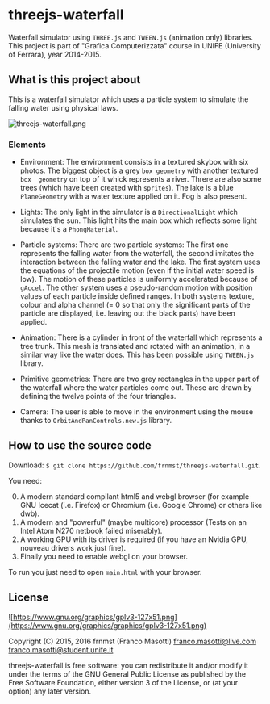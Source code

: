 threejs-waterfall
=================

Waterfall simulator using `THREE.js` and `TWEEN.js` (animation only) libraries.
This project is part of "Grafica Computerizzata" course in UNIFE (University 
of Ferrara), year 2014-2015.

## What is this project about

This is a waterfall simulator which uses a particle system to simulate the 
falling water using physical laws.

![threejs-waterfall.png](https://raw.githubusercontent.com/frnmst/threejs-waterfall/master/pictures/threejs-waterfall.png)

### Elements

- Environment:
  The environment consists in a textured skybox with six photos.
  The biggest object is a grey `box geometry` with another textured `box 
  geometry` on top of it whick represents a river. Threre are also some 
  trees (which have been created with `sprites`).
  The lake is a blue `PlaneGeometry` with a water texture applied on it.
  Fog is also present.

- Lights:
  The only light in the simulator is a `DirectionalLight` which simulates
  the sun. This light hits the main box which reflects some light because 
  it's a `PhongMaterial`.

- Particle systems:
  There are two particle systems:
  The first one represents the falling water from the waterfall, the 
  second imitates the interaction between the falling water and the lake.
  The first system uses the equations of the projectile motion (even if 
  the initial water speed is low). The motion of these particles is 
  uniformly accelerated because of `gAccel`.
  The other system uses a pseudo-random motion with position values of 
  each particle inside defined ranges.
  In both systems texture, colour and alpha channel (= 0 so that only the 
  significant parts of the particle are displayed, i.e. leaving out the 
  black parts) have been applied.

- Animation:
  There is a cylinder in front of the waterfall which represents a tree 
  trunk. This mesh is translated and rotated with an animation, in a 
  similar way like the water does. This has been possible using
  `TWEEN.js` library.

- Primitive geometries:
  There are two grey rectangles in the upper part of the waterfall where 
  the water particles come out. These are drawn by defining the twelve 
  points of the four triangles.

- Camera:
  The user is able to move in the environment using the mouse thanks to 
  `OrbitAndPanControls.new.js` library.

## How to use the source code

Download: `$ git clone https://github.com/frnmst/threejs-waterfall.git`.

You need:

0. A modern standard compilant html5 and webgl browser (for example GNU 
   Icecat (i.e. Firefox) or Chromium (i.e. Google Chrome) or others like dwb).
1. A modern and "powerful" (maybe multicore) processor (Tests on an Intel
   Atom N270 netbook failed miserably).
2. A working GPU with its driver is required (if you have an Nvidia GPU, 
   nouveau drivers work just fine).
3. Finally you need to enable webgl on your browser.

To run you just need to open `main.html` with your browser.

## License

![https://www.gnu.org/graphics/gplv3-127x51.png](https://www.gnu.org/graphics/graphics/gplv3-127x51.png)

Copyright (C) 2015, 2016 frnmst (Franco Masotti) <franco.masotti@live.com>
<franco.masotti@student.unife.it>

threejs-waterfall is free software: you can redistribute it and/or modify
it under the terms of the GNU General Public License as published by
the Free Software Foundation, either version 3 of the License, or
(at your option) any later version.

